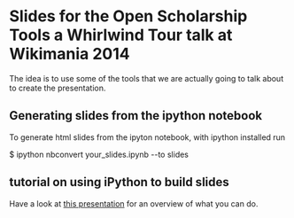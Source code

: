 # Slides for the Open Scholarship Tools a Whirlwind Tour talk at Wikimania 2014

The idea is to use some of the tools that we are actually going to talk about to create the presentation. 

## Generating slides from the ipython notebook
To generate html slides from the ipyton notebook, with ipython installed run
> 
$ ipython nbconvert your_slides.ipynb --to slides

## tutorial on using iPython to build slides
Have a look at [this presentation](http://damianavila.github.io/scipy2013_talks/index.html#/27/2) for an overview of what you can do. 
